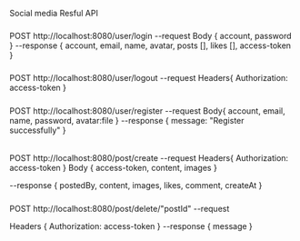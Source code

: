 Social media Resful API

###

POST http://localhost:8080/user/login
--request
Body {
account,
password
}
--response {
account, email, name, avatar, posts [], likes [],
access-token
}

#####

POST http://localhost:8080/user/logout
--request
Headers{
    Authorization: access-token
}

#####

POST http://localhost:8080/user/register
--request
Body{
account, email, name, password, avatar:file
}
--response {
message: "Register successfully"
}

######

POST http://localhost:8080/post/create
--request
Headers{
    Authorization: access-token
}
Body {
    access-token, content, images
}


--response {
    postedBy, content, images, likes, comment, createAt
}

#####

POST http://localhost:8080/post/delete/"postId"
--request 

Headers {
Authorization: access-token
}
--response {
    message
}
